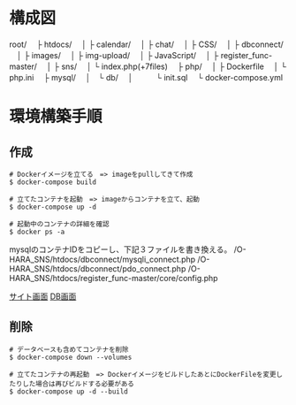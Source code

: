 # 構成図
root/
　├ htdocs/
　│  ├ calendar/
　│  ├ chat/
　│  ├ CSS/
　│  ├ dbconnect/
　│  ├ images/
　│  ├ img-upload/
　│  ├ JavaScript/
　│  ├ register_func-master/
　│  ├ sns/
　│  └ index.php(+7files)
　├ php/
　│  ├ Dockerfile
　│  └ php.ini
　├ mysql/
　│　└ db/
　│　　　└ init.sql
　└ docker-compose.yml


# 環境構築手順
## 作成
```
# Dockerイメージを立てる　=> imageをpullしてきて作成
$ docker-compose build

# 立てたコンテナを起動　=> imageからコンテナを立て、起動
$ docker-compose up -d

# 起動中のコンテナの詳細を確認
$ docker ps -a
```
mysqlのコンテナIDをコピーし、下記３ファイルを書き換える。
/O-HARA_SNS/htdocs/dbconnect/mysqli_connect.php
/O-HARA_SNS/htdocs/dbconnect/pdo_connect.php
/O-HARA_SNS/htdocs/register_func-master/core/config.php

[サイト画面](http://localhost)
[DB画面](http://localhost:8080)

## 削除
```
# データベースも含めてコンテナを削除
$ docker-compose down --volumes

# 立てたコンテナの再起動　=> DockerイメージをビルドしたあとにDockerFileを変更したりした場合は再びビルドする必要がある
$ docker-compose up -d --build
```